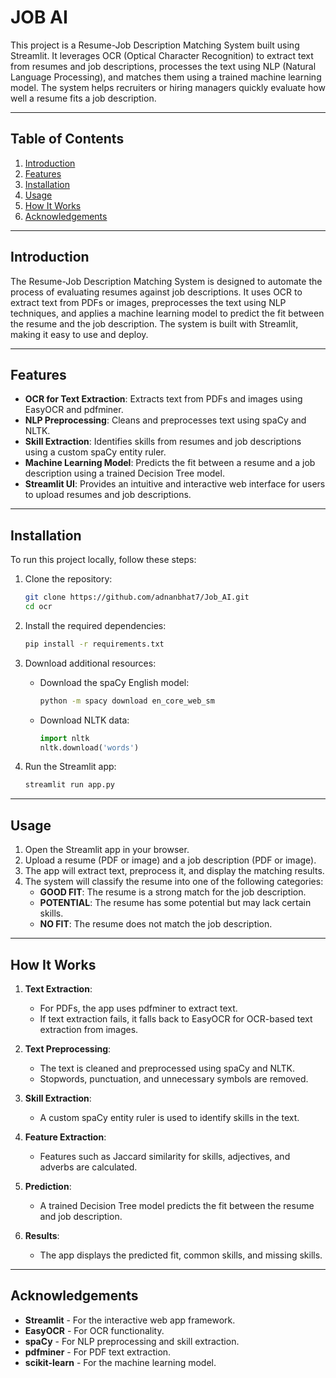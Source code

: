 # JOB AI

This project is a Resume-Job Description Matching System built using Streamlit. It leverages OCR (Optical Character Recognition) to extract text from resumes and job descriptions, processes the text using NLP (Natural Language Processing), and matches them using a trained machine learning model. The system helps recruiters or hiring managers quickly evaluate how well a resume fits a job description.

---

## Table of Contents
1. [Introduction](#introduction)
2. [Features](#features)
3. [Installation](#installation)
4. [Usage](#usage)
5. [How It Works](#how-it-works)
6. [Acknowledgements](#acknowledgements)

---

## Introduction
The Resume-Job Description Matching System is designed to automate the process of evaluating resumes against job descriptions. It uses OCR to extract text from PDFs or images, preprocesses the text using NLP techniques, and applies a machine learning model to predict the fit between the resume and the job description. The system is built with Streamlit, making it easy to use and deploy.

---

## Features
- **OCR for Text Extraction**: Extracts text from PDFs and images using EasyOCR and pdfminer.
- **NLP Preprocessing**: Cleans and preprocesses text using spaCy and NLTK.
- **Skill Extraction**: Identifies skills from resumes and job descriptions using a custom spaCy entity ruler.
- **Machine Learning Model**: Predicts the fit between a resume and a job description using a trained Decision Tree model.
- **Streamlit UI**: Provides an intuitive and interactive web interface for users to upload resumes and job descriptions.

---

## Installation
To run this project locally, follow these steps:

1. Clone the repository:
   ```bash
   git clone https://github.com/adnanbhat7/Job_AI.git
   cd ocr
   ```

2. Install the required dependencies:
   ```bash
   pip install -r requirements.txt
   ```

3. Download additional resources:
   - Download the spaCy English model:
     ```bash
     python -m spacy download en_core_web_sm
     ```
   - Download NLTK data:
     ```python
     import nltk
     nltk.download('words')
     ```

4. Run the Streamlit app:
   ```bash
   streamlit run app.py
   ```

---

## Usage
1. Open the Streamlit app in your browser.
2. Upload a resume (PDF or image) and a job description (PDF or image).
3. The app will extract text, preprocess it, and display the matching results.
4. The system will classify the resume into one of the following categories:
   - **GOOD FIT**: The resume is a strong match for the job description.
   - **POTENTIAL**: The resume has some potential but may lack certain skills.
   - **NO FIT**: The resume does not match the job description.

---

## How It Works

1. **Text Extraction**:
   - For PDFs, the app uses pdfminer to extract text.
   - If text extraction fails, it falls back to EasyOCR for OCR-based text extraction from images.

2. **Text Preprocessing**:
   - The text is cleaned and preprocessed using spaCy and NLTK.
   - Stopwords, punctuation, and unnecessary symbols are removed.

3. **Skill Extraction**:
   - A custom spaCy entity ruler is used to identify skills in the text.

4. **Feature Extraction**:
   - Features such as Jaccard similarity for skills, adjectives, and adverbs are calculated.

5. **Prediction**:
   - A trained Decision Tree model predicts the fit between the resume and job description.

6. **Results**:
   - The app displays the predicted fit, common skills, and missing skills.
---

## Acknowledgements
- **Streamlit** - For the interactive web app framework.
- **EasyOCR** - For OCR functionality.
- **spaCy** - For NLP preprocessing and skill extraction.
- **pdfminer** - For PDF text extraction.
- **scikit-learn** - For the machine learning model.
